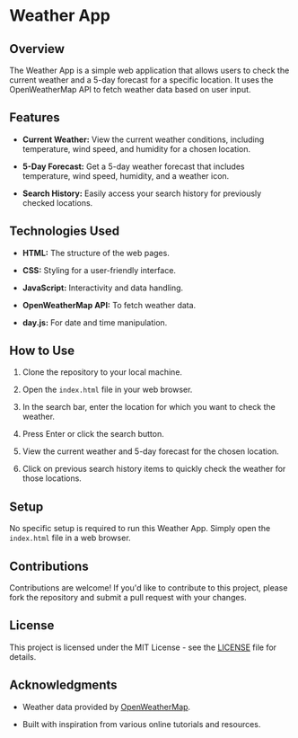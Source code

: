 # Weather App

## Overview

The Weather App is a simple web application that allows users to check the current weather and a 5-day forecast for a specific location. It uses the OpenWeatherMap API to fetch weather data based on user input.

## Features

- **Current Weather:** View the current weather conditions, including temperature, wind speed, and humidity for a chosen location.

- **5-Day Forecast:** Get a 5-day weather forecast that includes temperature, wind speed, humidity, and a weather icon.

- **Search History:** Easily access your search history for previously checked locations.

## Technologies Used

- **HTML:** The structure of the web pages.

- **CSS:** Styling for a user-friendly interface.

- **JavaScript:** Interactivity and data handling.

- **OpenWeatherMap API:** To fetch weather data.

- **day.js:** For date and time manipulation.

## How to Use

1. Clone the repository to your local machine.

2. Open the `index.html` file in your web browser.

3. In the search bar, enter the location for which you want to check the weather.

4. Press Enter or click the search button.

5. View the current weather and 5-day forecast for the chosen location.

6. Click on previous search history items to quickly check the weather for those locations.

## Setup

No specific setup is required to run this Weather App. Simply open the `index.html` file in a web browser.

## Contributions

Contributions are welcome! If you'd like to contribute to this project, please fork the repository and submit a pull request with your changes.

## License

This project is licensed under the MIT License - see the [LICENSE](LICENSE) file for details.

## Acknowledgments

- Weather data provided by [OpenWeatherMap](https://openweathermap.org/).

- Built with inspiration from various online tutorials and resources.
